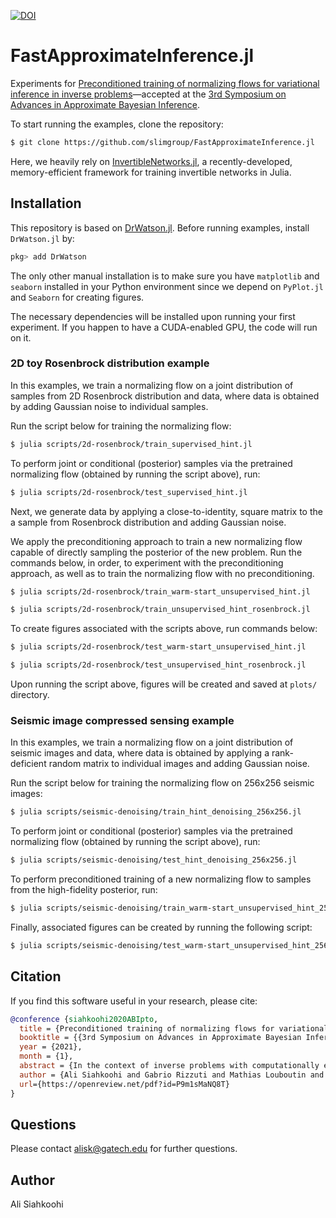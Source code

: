 [![DOI](https://zenodo.org/badge/327684959.svg)](https://zenodo.org/badge/latestdoi/327684959)

# FastApproximateInference.jl

Experiments for [Preconditioned training of normalizing flows for variational inference in inverse problems](https://openreview.net/forum?id=P9m1sMaNQ8T)—accepted at the [3rd Symposium on Advances in Approximate Bayesian Inference](http://approximateinference.org/).

To start running the examples, clone the repository:

```bash
$ git clone https://github.com/slimgroup/FastApproximateInference.jl
```

Here, we heavily rely on [InvertibleNetworks.jl](https://github.com/slimgroup/InvertibleNetworks.jl), a recently-developed, memory-efficient framework for training invertible networks in Julia.

## Installation

This repository is based on [DrWatson.jl](https://github.com/JuliaDynamics/DrWatson.jl). Before running examples, install `DrWatson.jl` by:

```julia
pkg> add DrWatson
```

The only other manual installation is to make sure you have `matplotlib` and `seaborn` installed in your Python environment since we depend on `PyPlot.jl` and `Seaborn` for creating figures.

The necessary dependencies will be installed upon running your first experiment. If you happen to have a CUDA-enabled GPU, the code will run on it.

### 2D toy Rosenbrock distribution example

In this examples, we train a normalizing flow on a joint distribution of samples from 2D Rosenbrock distribution and data, where data is obtained by adding Gaussian noise to individual samples.

Run the script below for training the normalizing flow:

```bash
$ julia scripts/2d-rosenbrock/train_supervised_hint.jl
```

To perform joint or conditional (posterior) samples via the pretrained normalizing flow (obtained by running the script above), run:

```bash
$ julia scripts/2d-rosenbrock/test_supervised_hint.jl
```

Next, we generate data by applying a close-to-identity, square matrix to the a sample from Rosenbrock distribution and adding Gaussian noise.

We apply the preconditioning approach to train a new normalizing flow capable of directly sampling the posterior of the new problem. Run the commands below, in order, to experiment with the preconditioning approach, as well as to train the normalizing flow with no preconditioning.

```bash
$ julia scripts/2d-rosenbrock/train_warm-start_unsupervised_hint.jl
```

```bash
$ julia scripts/2d-rosenbrock/train_unsupervised_hint_rosenbrock.jl
```

To create figures associated with the scripts above, run commands below:

```bash
$ julia scripts/2d-rosenbrock/test_warm-start_unsupervised_hint.jl
```

```bash
$ julia scripts/2d-rosenbrock/test_unsupervised_hint_rosenbrock.jl
```

Upon running the script above, figures will be created and saved at `plots/` directory.

### Seismic image compressed sensing example

In this examples, we train a normalizing flow on a joint distribution of seismic images and data, where data is obtained by applying a rank-deficient random matrix to individual images and adding Gaussian noise.

Run the script below for training the normalizing flow on 256x256 seismic images:

```bash
$ julia scripts/seismic-denoising/train_hint_denoising_256x256.jl
```

To perform joint or conditional (posterior) samples via the pretrained normalizing flow (obtained by running the script above), run:

```bash
$ julia scripts/seismic-denoising/test_hint_denoising_256x256.jl
```

To perform preconditioned training of a new normalizing flow to samples from the high-fidelity posterior, run:


```bash
$ julia scripts/seismic-denoising/train_warm-start_unsupervised_hint_256x256.jl
```

Finally, associated figures can be created by running the following script:


```bash
$ julia scripts/seismic-denoising/test_warm-start_unsupervised_hint_256x256.jl
```


## Citation

If you find this software useful in your research, please cite:


```bibtex
@conference {siahkoohi2020ABIpto,
  title = {Preconditioned training of normalizing flows for variational inference in inverse problems},
  booktitle = {{3rd Symposium on Advances in Approximate Bayesian Inference}},
  year = {2021},
  month = {1},
  abstract = {In the context of inverse problems with computationally expensive forward operators, specially for domains with limited access to high-fidelity training unknown and observed data pairs, we propose a preconditioned scheme for training a conditional normalizing flow (NF) capable of directly sampling the posterior distribution. Our training objective consists of the Kullback-Leibler divergence between the predicted and the desired posterior density. To minimize the costs associated with the forward operator, we initialize the NF via the weights of another pretrained low-fidelity NF, which is trained beforehand on available low-fidelity model and data pairs. Our numerical experiments, including a 2D toy and a seismic image compressed sensing example, demonstrate the improved performance and speed-up of the proposed method compared to training a NF from scratch.},
  author = {Ali Siahkoohi and Gabrio Rizzuti and Mathias Louboutin and Philipp Witte and Felix J. Herrmann},
  url={https://openreview.net/pdf?id=P9m1sMaNQ8T}
}
```


## Questions

Please contact alisk@gatech.edu for further questions.


## Author

Ali Siahkoohi
